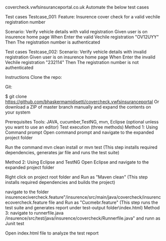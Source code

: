 covercheck.vwfsinsuranceportal.co.uk
Automate the below test cases

Test cases
Testcase_001: 
Feature: Insurence cover check for a valid vechile registration number

Scenario: Verify vehicle details with valid registration
 Given user is on insurence home page
 When Enter the valid Vechile registration "OV12UYY"
 Then The registration number is authenticated

Test cases
Testcase_002:
 Scenario: Verify vehicle details with invalid registration
 Given user is on insurence home page
 When Enter the invalid Vechile registration "232114"
 Then The registration number is not authenticated
 
Instructions
Clone the repo:

Git:

$ git clone https://github.com/bhaskermamidisetti/covercheck.vwfsinsuranceportal
Or download a ZIP of master branch manually and expand the contents on your system

Prerequisites
Tools: JAVA, cucumber,TestNG, mvn, Eclipse (optional unless you want to use an editor)
Test execution (three methods)
Method 1: Using Command prompt
Open command prompt and navigate to the expanded project folder

Run the command mvn clean install or mvn test (This step installs required dependencies, generates jar file and runs the test suite)

Method 2: Using Eclipse and TestNG
Open Eclipse and navigate to the expanded project folder

Right click on project root folder and Run as "Maven clean" (This step installs required dependencies and builds the project)

navigate to the folder insurencecivercheck.feature"/insurence/src/main/java/covercheck/insurencecovercheck.feature file and Run as "Cucmebr.feature" (This step runs the test suite and generates report under test-output folder\index.html)
Method 3: navigate to runnerfile.java /insurence/src/test/java/insurence/covercheck/Runnerfile.java" and runn as Junit test
 
Open index.html file to analyze the test report

